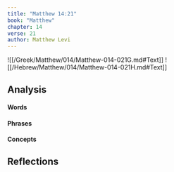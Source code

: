 ```yaml
---
title: "Matthew 14:21"
book: "Matthew"
chapter: 14
verse: 21
author: Matthew Levi
---
```

![[/Greek/Matthew/014/Matthew-014-021G.md#Text]]
![[/Hebrew/Matthew/014/Matthew-014-021H.md#Text]]

## Analysis

#### Words

#### Phrases

#### Concepts

## Reflections
